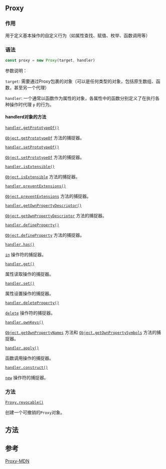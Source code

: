 ## Proxy

### 作用

用于定义基本操作的自定义行为（如属性查找、赋值、枚举、函数调用等）

### 语法

```javascript
const proxy = new Proxy(target, handler)
```

参数说明：

`target`: 需要通过Proxy包裹的对象（可以是任何类型的对象，包括原生数组、函数，甚至另一个代理）

`handler`: 一个通常以函数作为属性的对象，各属性中的函数分别定义了在执行各种操作时代理 `p` 的行为。

#### handlerd对象的方法

[`handler.getPrototypeOf()`](https://developer.mozilla.org/zh-CN/docs/Web/JavaScript/Reference/Global_Objects/Proxy/handler/getPrototypeOf)

[`Object.getPrototypeOf`](https://developer.mozilla.org/zh-CN/docs/Web/JavaScript/Reference/Global_Objects/Object/getPrototypeOf) 方法的捕捉器。

[`handler.setPrototypeOf()`](https://developer.mozilla.org/zh-CN/docs/Web/JavaScript/Reference/Global_Objects/Proxy/handler/setPrototypeOf)

[`Object.setPrototypeOf`](https://developer.mozilla.org/zh-CN/docs/Web/JavaScript/Reference/Global_Objects/Object/setPrototypeOf) 方法的捕捉器。

[`handler.isExtensible()`](https://developer.mozilla.org/zh-CN/docs/Web/JavaScript/Reference/Global_Objects/Proxy/handler/isExtensible)

[`Object.isExtensible`](https://developer.mozilla.org/zh-CN/docs/Web/JavaScript/Reference/Global_Objects/Object/isExtensible) 方法的捕捉器。

[`handler.preventExtensions()`](https://developer.mozilla.org/zh-CN/docs/Web/JavaScript/Reference/Global_Objects/Proxy/handler/preventExtensions)

[`Object.preventExtensions`](https://developer.mozilla.org/zh-CN/docs/Web/JavaScript/Reference/Global_Objects/Object/preventExtensions) 方法的捕捉器。

[`handler.getOwnPropertyDescriptor()`](https://developer.mozilla.org/zh-CN/docs/Web/JavaScript/Reference/Global_Objects/Proxy/handler/getOwnPropertyDescriptor)

[`Object.getOwnPropertyDescriptor`](https://developer.mozilla.org/zh-CN/docs/Web/JavaScript/Reference/Global_Objects/Object/getOwnPropertyDescriptor) 方法的捕捉器。

[`handler.defineProperty()`](https://developer.mozilla.org/zh-CN/docs/Web/JavaScript/Reference/Global_Objects/Proxy/handler/defineProperty)

[`Object.defineProperty`](https://developer.mozilla.org/zh-CN/docs/Web/JavaScript/Reference/Global_Objects/Object/defineProperty) 方法的捕捉器。

[`handler.has()`](https://developer.mozilla.org/zh-CN/docs/Web/JavaScript/Reference/Global_Objects/Proxy/handler/has)

[`in`](https://developer.mozilla.org/zh-CN/docs/Web/JavaScript/Reference/Operators/in) 操作符的捕捉器。

[`handler.get()`](https://developer.mozilla.org/zh-CN/docs/Web/JavaScript/Reference/Global_Objects/Proxy/handler/get)

属性读取操作的捕捉器。

[`handler.set()`](https://developer.mozilla.org/zh-CN/docs/Web/JavaScript/Reference/Global_Objects/Proxy/handler/set)

属性设置操作的捕捉器。

[`handler.deleteProperty()`](https://developer.mozilla.org/zh-CN/docs/Web/JavaScript/Reference/Global_Objects/Proxy/handler/deleteProperty)

[`delete`](https://developer.mozilla.org/zh-CN/docs/Web/JavaScript/Reference/Operators/delete) 操作符的捕捉器。

[`handler.ownKeys()`](https://developer.mozilla.org/zh-CN/docs/Web/JavaScript/Reference/Global_Objects/Proxy/handler/ownKeys)

[`Object.getOwnPropertyNames`](https://developer.mozilla.org/zh-CN/docs/Web/JavaScript/Reference/Global_Objects/Object/getOwnPropertyNames) 方法和 [`Object.getOwnPropertySymbols`](https://developer.mozilla.org/zh-CN/docs/Web/JavaScript/Reference/Global_Objects/Object/getOwnPropertySymbols) 方法的捕捉器。

[`handler.apply()`](https://developer.mozilla.org/zh-CN/docs/Web/JavaScript/Reference/Global_Objects/Proxy/handler/apply)

函数调用操作的捕捉器。

[`handler.construct()`](https://developer.mozilla.org/zh-CN/docs/Web/JavaScript/Reference/Global_Objects/Proxy/handler/construct)

[`new`](https://developer.mozilla.org/zh-CN/docs/Web/JavaScript/Reference/Operators/new) 操作符的捕捉器。

### 方法

[`Proxy.revocable()`](https://developer.mozilla.org/zh-CN/docs/Web/JavaScript/Reference/Global_Objects/Proxy/revocable)

创建一个可撤销的`Proxy`对象。

## 方法

##  参考 

[Proxy-MDN](https://developer.mozilla.org/zh-CN/docs/Web/JavaScript/Reference/Global_Objects/Proxy)

